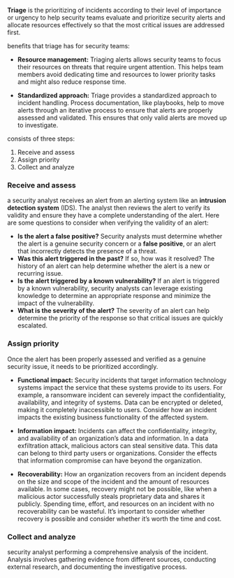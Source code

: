 **Triage** is the prioritizing of incidents according to their level of importance or urgency to help security teams evaluate and prioritize security alerts and allocate resources effectively so that the most critical issues are addressed first.

benefits that triage has for security teams: 
- **Resource management:** Triaging alerts allows security teams to focus their resources on threats that require urgent attention. This helps team members avoid dedicating time and resources to lower priority tasks and might also reduce response time.

- **Standardized approach:** Triage provides a standardized approach to incident handling. Process documentation, like playbooks, help to move alerts through an iterative process to ensure that alerts are properly assessed and validated. This ensures that only valid alerts are moved up to investigate.

consists of three steps:
1. Receive and assess 
2. Assign priority 
3. Collect and analyze

### **Receive and assess**
a security analyst receives an alert from an alerting system like an **intrusion detection system** (IDS).
The analyst then reviews the alert to verify its validity and ensure they have a complete understanding of the alert.
Here are some questions to consider when verifying the validity of an alert:
- **Is the alert a false positive?** Security analysts must determine whether the alert is a genuine security concern or a **false positive**, or an alert that incorrectly detects the presence of a threat.    
- **Was this alert triggered in the past?** If so, how was it resolved? The history of an alert can help determine whether the alert is a new or recurring issue. 
- **Is the alert triggered by a known vulnerability?** If an alert is triggered by a known vulnerability, security analysts can leverage existing knowledge to determine an appropriate response and minimize the impact of the vulnerability. 
- **What is the severity of the alert?** The severity of an alert can help determine the priority of the response so that critical issues are quickly escalated.

### **Assign priority**
Once the alert has been properly assessed and verified as a genuine security issue, it needs to be prioritized accordingly.

- **Functional impact:** Security incidents that target information technology systems impact the service that these systems provide to its users. For example, a ransomware incident can severely impact the confidentiality, availability, and integrity of systems. Data can be encrypted or deleted, making it completely inaccessible to users. Consider how an incident impacts the existing business functionality of the affected system.

- **Information impact:** Incidents can affect the confidentiality, integrity, and availability of an organization’s data and information. In a data exfiltration attack, malicious actors can steal sensitive data. This data can belong to third party users or organizations. Consider the effects that information compromise can have beyond the organization.

- **Recoverability:** How an organization recovers from an incident depends on the size and scope of the incident and the amount of resources available. In some cases, recovery might not be possible, like when a malicious actor successfully steals proprietary data and shares it publicly. Spending time, effort, and resources on an incident with no recoverability can be wasteful. It’s important to consider whether recovery is possible and consider whether it’s worth the time and cost.

### **Collect and analyze**
security analyst performing a comprehensive analysis of the incident. Analysis involves gathering evidence from different sources, conducting external research, and documenting the investigative process.